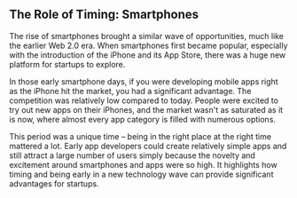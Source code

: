 ## The Role of Timing: Smartphones 

The rise of smartphones brought a similar wave of opportunities, much like the earlier Web 2.0 era. When smartphones first became popular, especially with the introduction of the iPhone and its App Store, there was a huge new platform for startups to explore.

In those early smartphone days, if you were developing mobile apps right as the iPhone hit the market, you had a significant advantage. The competition was relatively low compared to today. People were excited to try out new apps on their iPhones, and the market wasn't as saturated as it is now, where almost every app category is filled with numerous options.

This period was a unique time – being in the right place at the right time mattered a lot. Early app developers could create relatively simple apps and still attract a large number of users simply because the novelty and excitement around smartphones and apps were so high. It highlights how timing and being early in a new technology wave can provide significant advantages for startups.